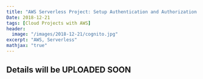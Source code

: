 ```yaml
---
title: "AWS Serverless Project: Setup Authentication and Authorization to the App with Cognito"
Date: 2018-12-21
tags: [Cloud Projects with AWS]
header:
  image: "/images/2018-12-21/cognito.jpg"
excerpt: "AWS, Serverless"
mathjax: "true"
---
```



## Details will be UPLOADED SOON